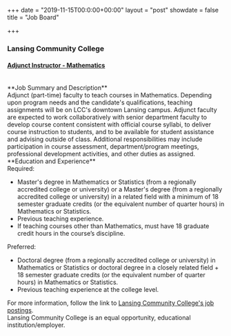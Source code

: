 +++
date = "2019-11-15T00:0:00+00:00"
layout = "post"
showdate = false
title = "Job Board"

+++
### Lansing Community College
#### <a href="https://lcc.csod.com/ux/ats/careersite/2/home/requisition/892?c=lcc">Adjunct Instructor - Mathematics</a>

<br>
**Job Summary and Description**<br>
Adjunct (part-time) faculty to teach courses in Mathematics. Depending upon program needs and the candidate's qualifications, teaching assignments will be on LCC's downtown Lansing campus. Adjunct faculty are expected to work collaboratively with senior department faculty to develop course content consistent with official course syllabi, to deliver course instruction to students, and to be available for student assistance and advising outside of class. Additional responsibilities may include participation in course assessment, department/program meetings, professional development activities, and other duties as assigned.

<br>
**Education and Experience**<br>
Required:<br>
<ul>
 <li>Master's degree in Mathematics or Statistics (from a regionally accredited college or university) or a Master's degree (from a regionally accredited college or university) in a related field with a minimum of 18 semester graduate credits (or the equivalent number of quarter hours) in Mathematics or Statistics. </li>
 <li>Previous teaching experience.</li>
 <li>If teaching courses other than Mathematics, must have 18 graduate credit hours in the course’s discipline.</li></ul>
 
Preferred:<br>
<ul>
 <li>Doctoral degree (from a regionally accredited college or university) in Mathematics or Statistics or doctoral degree in a closely related field + 18 semester graduate credits (or the equivalent number of quarter hours) in Mathematics or Statistics.</li>
 <li>Previous teaching experience at the college level.</li></ul>
 
For more information, follow the link to <a href="https://lcc.csod.com/ux/ats/careersite/2/home/requisition/892?c=lcc">Lansing Community College's job postings</a>.<br>
Lansing Community College is an equal opportunity, educational institution/employer.
